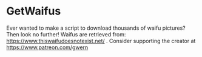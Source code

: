 # GetWaifus
Ever wanted to make a script to download thousands of waifu pictures? Then look no further! Waifus are retrieved from: https://www.thiswaifudoesnotexist.net/ . Consider supporting the creator at https://www.patreon.com/gwern
